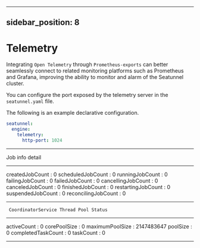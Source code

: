 ---

sidebar_position: 8
-------------------

# Telemetry

Integrating `Open Telemetry` through `Prometheus-exports` can better seamlessly connect to related monitoring platforms such as Prometheus and Grafana, improving the ability to monitor and alarm of the Seatunnel cluster.

You can configure the port exposed by the telemetry server in the `seatunnel.yaml` file.

The following is an example declarative configuration.

```yaml
seatunnel:
  engine:
    telemetry: 
      http-port: 1024
```

***********************************************
 Job info detail
***********************************************
createdJobCount           :                   0
scheduledJobCount         :                   0
runningJobCount           :                   0
failingJobCount           :                   0
failedJobCount            :                   0
cancellingJobCount        :                   0
canceledJobCount          :                   0
finishedJobCount          :                   0
restartingJobCount        :                   0
suspendedJobCount         :                   0
reconcilingJobCount       :                   0

***********************************************
     CoordinatorService Thread Pool Status
***********************************************
activeCount               :                   0
corePoolSize              :                   0
maximumPoolSize           :          2147483647
poolSize                  :                   0
completedTaskCount        :                   0
taskCount                 :                   0
***********************************************
